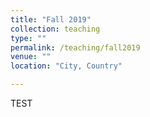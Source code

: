 ```yaml
---
title: "Fall 2019"
collection: teaching
type: ""
permalink: /teaching/fall2019
venue: ""
location: "City, Country"

---
```

TEST
